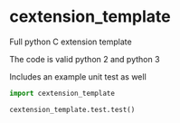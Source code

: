 # cextension_template
Full python C extension template

The code is valid python 2 and python 3

Includes an example unit test as well

```python
import cextension_template

cextension_template.test.test()
```
